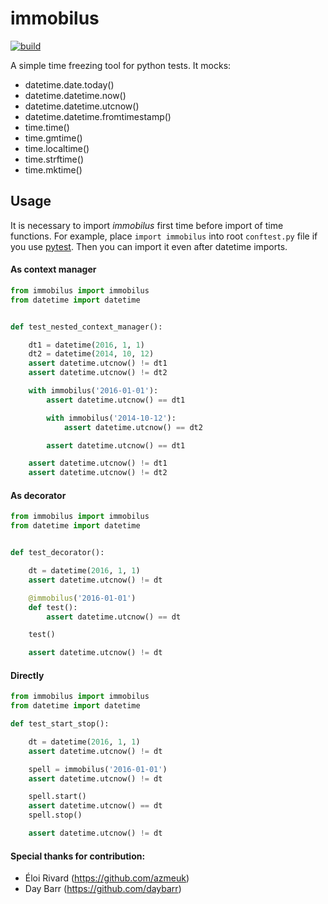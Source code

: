 # immobilus

[![build](https://secure.travis-ci.org/pokidovea/immobilus.svg?branch=master)](https://travis-ci.org/pokidovea/immobilus)

A simple time freezing tool for python tests. It mocks:
* datetime.date.today()
* datetime.datetime.now()
* datetime.datetime.utcnow()
* datetime.datetime.fromtimestamp()
* time.time()
* time.gmtime()
* time.localtime()
* time.strftime()
* time.mktime()

## Usage
It is necessary to import *immobilus* first time before import of time functions. For example, place `import immobilus` into root `conftest.py` file if you use [pytest](https://pypi.python.org/pypi/pytest). Then you can import it even after datetime imports.

#### As context manager
```python
from immobilus import immobilus
from datetime import datetime


def test_nested_context_manager():

    dt1 = datetime(2016, 1, 1)
    dt2 = datetime(2014, 10, 12)
    assert datetime.utcnow() != dt1
    assert datetime.utcnow() != dt2

    with immobilus('2016-01-01'):
        assert datetime.utcnow() == dt1

        with immobilus('2014-10-12'):
            assert datetime.utcnow() == dt2

        assert datetime.utcnow() == dt1

    assert datetime.utcnow() != dt1
    assert datetime.utcnow() != dt2
```


#### As decorator
```python
from immobilus import immobilus
from datetime import datetime


def test_decorator():

    dt = datetime(2016, 1, 1)
    assert datetime.utcnow() != dt

    @immobilus('2016-01-01')
    def test():
        assert datetime.utcnow() == dt

    test()

    assert datetime.utcnow() != dt
```

#### Directly
```python
from immobilus import immobilus
from datetime import datetime

def test_start_stop():

    dt = datetime(2016, 1, 1)
    assert datetime.utcnow() != dt

    spell = immobilus('2016-01-01')
    assert datetime.utcnow() != dt

    spell.start()
    assert datetime.utcnow() == dt
    spell.stop()

    assert datetime.utcnow() != dt
```

#### Special thanks for contribution:
* Éloi Rivard (https://github.com/azmeuk) 
* Day Barr (https://github.com/daybarr)
